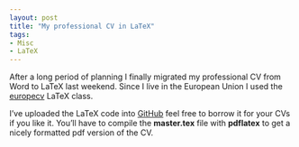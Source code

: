 ```yaml
---
layout: post
title: "My professional CV in LaTeX"
tags:
- Misc
- LaTeX
---
```


After a long period of planning I finally migrated my professional CV
from Word to LaTeX last weekend. Since I live in the European Union I
used the [europecv](http://www.ctan.org/tex-archive/macros/latex/contrib/europecv/) LaTeX class.

I’ve uploaded the LaTeX code into [GitHub](http://github.com/bbatsov/cv) feel free to borrow it for
your CVs if you like it. You’ll have to compile the **master.tex** file
with **pdflatex** to get a nicely formatted pdf version of the CV.

